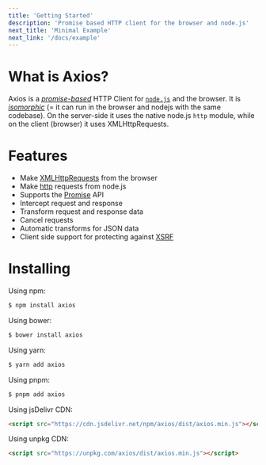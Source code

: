 ```yaml
---
title: 'Getting Started'
description: 'Promise based HTTP client for the browser and node.js'
next_title: 'Minimal Example'
next_link: '/docs/example'
---
```


# What is Axios?
Axios is a *[promise-based](https://javascript.info/promise-basics)* HTTP Client for [`node.js`](https://nodejs.org) and the browser. It is *[isomorphic](https://www.lullabot.com/articles/what-is-an-isomorphic-application)* (= it can run in the browser and nodejs with the same codebase). On the server-side it uses the native node.js `http` module, while on the client (browser) it uses XMLHttpRequests.

# Features

- Make [XMLHttpRequests](https://developer.mozilla.org/en-US/docs/Web/API/XMLHttpRequest) from the browser
- Make [http](http://nodejs.org/api/http.html) requests from node.js
- Supports the [Promise](https://developer.mozilla.org/en-US/docs/Web/JavaScript/Reference/Global_Objects/Promise) API
- Intercept request and response
- Transform request and response data
- Cancel requests
- Automatic transforms for JSON data
- Client side support for protecting against [XSRF](http://en.wikipedia.org/wiki/Cross-site_request_forgery)

# Installing

Using npm:

```bash
$ npm install axios
```

Using bower:

```bash
$ bower install axios
```

Using yarn:

```bash
$ yarn add axios
```

Using pnpm:

```bash
$ pnpm add axios
```

Using jsDelivr CDN:

```html
<script src="https://cdn.jsdelivr.net/npm/axios/dist/axios.min.js"></script>
```

Using unpkg CDN:

```html
<script src="https://unpkg.com/axios/dist/axios.min.js"></script>
```